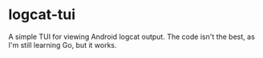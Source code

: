 # logcat-tui

A simple TUI for viewing Android logcat output.
The code isn't the best, as I'm still learning Go, but it works.